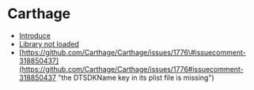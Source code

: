 # Carthage

* [Introduce](http://www.raywenderlich.com/109330/carthage-tutorial-getting-started)
* [Library not loaded](https://github.com/Carthage/Carthage/issues/616)
* [https://github.com/Carthage/Carthage/issues/1776\#issuecomment-318850437](https://github.com/Carthage/Carthage/issues/1776#issuecomment-318850437 "the DTSDKName key in its plist file is missing")



